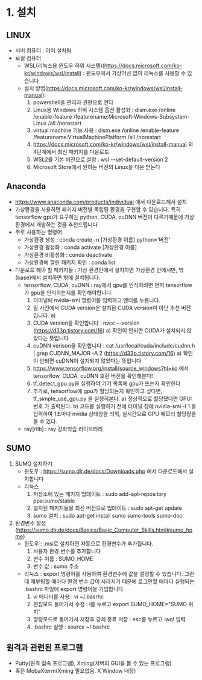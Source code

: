 # 1.  설치

## LINUX
- 서버 컴퓨터 : 이미 설치됨
- 로컬 컴퓨터
	- WSL(리눅스용 윈도우 하위 시스템)(https://docs.microsoft.com/ko-kr/windows/wsl/install) :  윈도우에서 가상머신 없이 리눅스를 사용할 수 있습니다
	- 설치 방법(https://docs.microsoft.com/ko-kr/windows/wsl/install-manual):
		1. powershell을 관리자 권환으로 연다
		2. Linux용 Windows 하위 시스템 옵션 활성화 : 
		dism.exe /online /enable-feature /featurename:Microsoft-Windows-Subsystem-Linux /all /norestart
		3. virtual machine 기능 사용 : dism.exe /online /enable-feature /featurename:VirtualMachinePlatform /all /norestart
		4. https://docs.microsoft.com/ko-kr/windows/wsl/install-manual 의 4단계에서 최신 패키지를 다운로드
		5. WSL2를 기본 버전으로 설정 : wsl --set-default-version 2
		6. Microsoft Store에서 원하는 버전의 Linux을 다운 받는다

## Anaconda
- https://www.anaconda.com/products/individual 에서 다운로드해서 설치
- 가상환경을 사용하면 패키지 버전별 독립된 환경을 구현할 수 있습니다. 특히 tensorflow gpu가 요구하는 python, CUDA, cuDNN 버전이 다르기때문에 가상환경에서 개발하는 것을 추천드립니다
- 주로 사용하는 명령어
	- 가상환경 생성 : conda create -n [가상환경 이름] python='버전'
	- 가상환경 활성화 : conda activate [가상환경 이름]
	- 가상환경 비활성화 : conda deactivate
	- 가상환경에 깔린 패키지 확인 : conda list
- 다운로드 해야 할 패키지들 : 가상 환경안에서 설치하면 가상환경 안에서만, 밖(base)에서 설치하면 밖에 설치됩니다.
	- tensorflow, CUDA, cuDNN : ray에서 gpu를 인식하려면 먼저 tensorflow가 gpu을 인식하는지를 확인해야합니다. 
		1. 터미널에 nvidia-smi 명령어를 입력하고 엔터를 누릅니다.
		2. 밑 사진에서 CUDA version은 설치된 CUDA version이 아닌 추천 버전 입니다.
			a) 
		3. CUDA version을 확인합니다 : nvcc --version  (https://d33p.tistory.com/16)
			a) 확인이 안되면 CUDA가 설치되지 않았다는 뜻입니다
		4. cuDNN verison을 확인합니다 : cat /usr/local/cuda/include/cudnn.h | grep CUDNN_MAJOR -A 2 (https://d33p.tistory.com/16)
			a) 확인이 안되면 cuDNN이 설치되지 않았다는 뜻입니다
		5. https://www.tensorflow.org/install/source_windows?hl=ko 에서 tensorflow, CUDA, cuDNN 호환 버전을 확인해본다!
		6. tf_detect_gpu.py을 실행하여 기기 목록에 gpu가 뜨는지 확인한다
		7. 추가로, tensorflow에 gpu가 할당되는지 확인하고 싶다면, tf_simple_use_gpu.py 을 실행히본다. 
			a) 정상적으로 할당됐다면 GPU:번호 가 출력된다.
			b) 코드를 실행하기 전에 터미널 창에 nvidia-smi -l 1 을 입력하여 1초마다 nvidia 상태창을 띄워, 실시간으로 GPU 메모리 할당량을 볼 수 있다.
	- ray[rlib] : ray 강화학습 라이브러리
## SUMO
1. SUMO 설치하기
	- 윈도우 : https://sumo.dlr.de/docs/Downloads.php 에서 다운로드해서 설치합니다
	- 리눅스
		1) 저장소에 있는 패키지 업데이트 : sudo add-apt-repository ppa:sumo/stable
		2) 설치된 패키지들을 최신 버전으로 업데이트 : sudo apt-get update
		3) sumo 설치 : sudo apt-get install sumo sumo-tools sumo-doc
2. 환경변수 설정(https://sumo.dlr.de/docs/Basics/Basic_Computer_Skills.html#sumo_home)
	- 윈도우 : .msi로 설치하면 자동으로 환경변수가 추가됩니다.
		1) 사용자 환경 변수를 추가합니다
		2) 변수 이름 : SUMO_HOME
		3) 변수 값 : sumo 주소
	- 리눅스 : export 명령어를 사용하여 환경변수에 값을 설정할 수 있습니다. 그런데 재부팅할 때마다 환경 변수 값이 사라지기 때문에 로그인할 매마다 실행되는 .bashrc 파일에 export 명령어을 기입합니다.
		1) vi 에디터를 사용 : vi ~/.basrhc
		2) 편집모드 들어가서 수정 : i를 누르고 export SUMO_HOME="SUMO 위치"
		3) 명령모드로 들어가서 저장후 강제 종료 저장 : esc를 누르고 :wq! 입력 
		4) .bashrc 실행 : source ~/.bashrc
## 원격과 관련된 프로그램
- Putty(원격 접속 프로그램), Xming(서버의 GUI을 볼 수 있는 프로그램)
- 혹은 MobaXterm(Xming 필요없음. X Window 내장)

			
	

